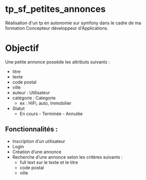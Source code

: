 # tp_sf_petites_annonces

Réalisation d'un tp en autonomie sur symfony dans le cadre de ma formation Concepteur développeur d'Applications.

# Objectif

Une petite annonce possède les attributs suivants :

- titre
- texte
- code postal
- ville
- auteur : Utilisateur
- catégorie : Categorie
    - ex : HiFi, auto, immobilier
- Statut
    - En cours - Terminée - Annulée

## Fonctionnalités :

- Inscription d’un utilisateur
- Login
- Création d’une annonce
- Recherche d’une annonce selon les critères suivants :
    - full text sur le texte et le titre
    - code postal
    - ville
